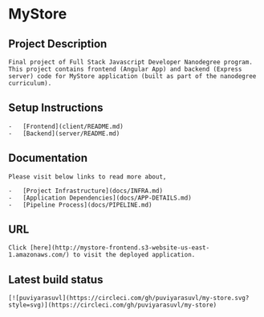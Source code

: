 # MyStore

## Project Description

    Final project of Full Stack Javascript Developer Nanodegree program. This project contains frontend (Angular App) and backend (Express server) code for MyStore application (built as part of the nanodegree curriculum).

## Setup Instructions

    -   [Frontend](client/README.md)
    -   [Backend](server/README.md)

## Documentation

    Please visit below links to read more about,

    -   [Project Infrastructure](docs/INFRA.md)
    -   [Application Dependencies](docs/APP-DETAILS.md)
    -   [Pipeline Process](docs/PIPELINE.md)

## URL

    Click [here](http://mystore-frontend.s3-website-us-east-1.amazonaws.com/) to visit the deployed application.

## Latest build status

    [![puviyarasuvl](https://circleci.com/gh/puviyarasuvl/my-store.svg?style=svg)](https://circleci.com/gh/puviyarasuvl/my-store)
